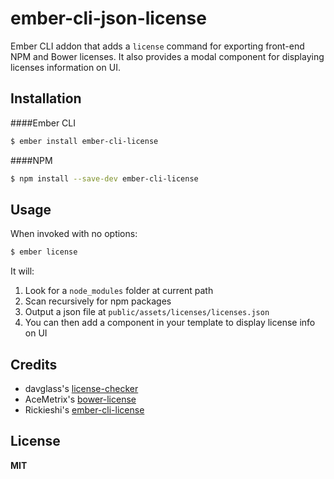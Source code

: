 # ember-cli-json-license
Ember CLI addon that adds a `license` command for exporting front-end NPM and Bower licenses.
It also provides a modal component for displaying licenses information on UI.

## Installation
####Ember CLI
```sh
$ ember install ember-cli-license
```
####NPM
```sh
$ npm install --save-dev ember-cli-license
```

## Usage
When invoked with no options:

```sh
$ ember license
```

It will:

  1. Look for a `node_modules` folder at current path
  2. Scan recursively for npm packages
  3. Output a json file at `public/assets/licenses/licenses.json`
  5. You can then add a component in your template to display license info on UI

## Credits
* davglass's [license-checker](https://github.com/davglass/license-checker)
* AceMetrix's [bower-license](https://github.com/AceMetrix/bower-license)
* Rickieshi's [ember-cli-license](https://github.com/rickieshi/ember-cli-license)
## License
**MIT**

